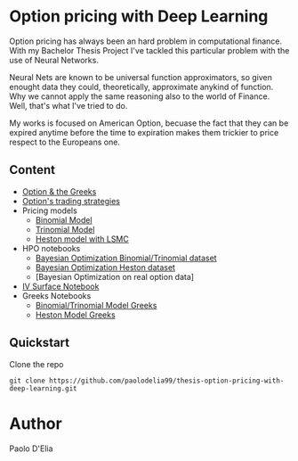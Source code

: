 # Option pricing with Deep Learning

Option pricing has always been an hard problem in computational finance. With 
my Bachelor Thesis Project I've tackled this particular problem with the use of 
Neural Networks. 

Neural Nets are known to be universal function approximators, so given enought data
they could, theoretically, approximate anykind of function. Why we cannot apply the same reasoning 
also to the world of Finance. Well, that's what I've tried to do.

My works is focused on American Option, becuase the fact that they can be expired
anytime before the time to expiration makes them trickier to price respect to the Europeans one.

## Content

- [Option & the Greeks](notebooks/Options.ipynb)
- [Option's trading strategies](notebooks/Options-Strategies.ipynb)
- Pricing models
  - [Binomial Model](pricing_models/bomp.py)
  - [Trinomial Model](pricing_models/trinomial_tree.py)
  - [Heston model with LSMC](notebooks/tff-lsmc-option-generator-heston-calls.ipynb)
- HPO notebooks
  - [Bayesian Optimization Binomial/Trinomial dataset](notebooks/AX-HPO-binomial-trinomial.ipynb)
  - [Bayesian Optimization Heston dataset](notebooks/AX-HPO-heston.ipynb)
  - [Bayesian Optimization on real option data]
- [IV Surface Notebook](notebooks/Finding_IV_Heston.ipynb)
- Greeks Notebooks
  - [Binomial/Trinomial Model Greeks](notebooks/Finding_the_option's_greeks_BinTri.ipynb)
  - [Heston Model Greeks](notebooks/Finding_Greeks_with_Autodiff_Heston.ipynb)


## Quickstart

Clone the repo

    git clone https://github.com/paolodelia99/thesis-option-pricing-with-deep-learning.git



# Author 

Paolo D'Elia
